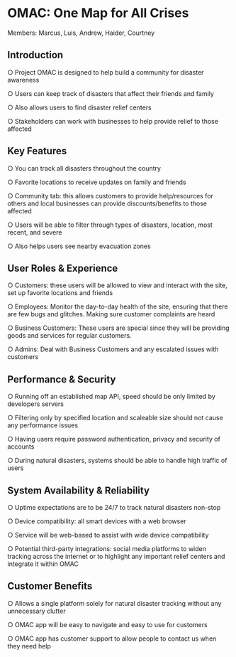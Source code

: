 # OMAC: One Map for All Crises
Members: Marcus, Luis, Andrew, Haider, Courtney

## Introduction
○ Project OMAC is designed to help build a community for disaster awareness

○ Users can keep track of disasters that affect their friends and family

○ Also allows users to find disaster relief centers

○ Stakeholders can work with businesses to help provide relief to those affected

## Key Features
○ You can track all disasters throughout the country

○ Favorite locations to receive updates on family and friends

○ Community tab: this allows customers to provide help/resources for others and local businesses can provide discounts/benefits to those affected

○ Users will be able to filter through types of disasters, location, most recent, and severe

○ Also helps users see nearby evacuation zones

## User Roles & Experience
○ Customers: these users will be allowed to view and interact with the site, set up favorite locations and friends

○ Employees: Monitor the day-to-day health of the site, ensuring that there are few bugs and glitches. Making sure customer complaints are heard

○ Business Customers: These users are special since they will be providing goods and services for regular customers.

○ Admins: Deal with Business Customers and any escalated issues with customers

## Performance & Security
○ Running off an established map API, speed should be only limited by developers servers

○ Filtering only by specified location and scaleable size should not cause any performance issues

○ Having users require password authentication, privacy and security of accounts

○ During natural disasters, systems should be able to handle high traffic of users

## System Availability & Reliability
○ Uptime expectations are to be 24/7 to track natural disasters non-stop

○ Device compatibility: all smart devices with a web browser

○ Service will be web-based to assist with wide device compatibility

○ Potential third-party integrations: social media platforms to widen tracking across the internet or to highlight any important relief centers and integrate it within OMAC

## Customer Benefits
○ Allows a single platform solely for natural disaster tracking without any unnecessary clutter

○ OMAC app will be easy to navigate and easy to use for customers

○ OMAC app has customer support to allow people to contact us when they need help
